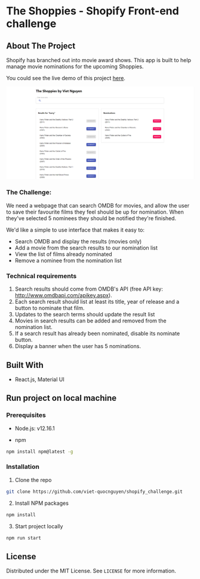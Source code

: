 # The Shoppies - Shopify Front-end challenge

## About The Project

Shopify has branched out into movie award shows. This app is built to help manage movie nominations for the upcoming Shoppies.

You could see the live demo of this project [here](https://shoppiess.netlify.app/).

![alt](./docs/demo-pic.png)

### The Challenge:

We need a webpage that can search OMDB for movies, and allow the user to save their favourite films they feel should be up for nomination. When they've selected 5 nominees they should be notified they're finished.

We'd like a simple to use interface that makes it easy to:

-   Search OMDB and display the results (movies only)
-   Add a movie from the search results to our nomination list
-   View the list of films already nominated
-   Remove a nominee from the nomination list

### Technical requirements

1. Search results should come from OMDB's API (free API key: http://www.omdbapi.com/apikey.aspx).
2. Each search result should list at least its title, year of release and a button to nominate that film.
3. Updates to the search terms should update the result list
4. Movies in search results can be added and removed from the nomination list.
5. If a search result has already been nominated, disable its nominate button.
6. Display a banner when the user has 5 nominations.

## Built With

-   React.js, Material UI

<!-- GETTING STARTED -->

## Run project on local machine

### Prerequisites

-   Node.js: v12.16.1

-   npm

```sh
npm install npm@latest -g
```

### Installation

1. Clone the repo

```sh
git clone https://github.com/viet-quocnguyen/shopify_challenge.git
```

2. Install NPM packages

```sh
npm install
```

3. Start project locally

```sh
npm run start
```

<!-- LICENSE -->

## License

Distributed under the MIT License. See `LICENSE` for more information.
